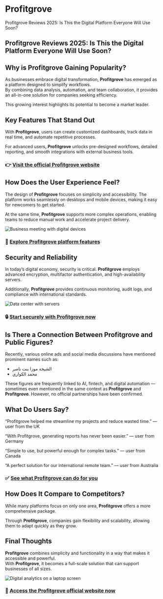 # Profitgrove
Profitgrove Reviews 2025: Is This the Digital Platform Everyone Will Use Soon?
## Profitgrove Reviews 2025: Is This the Digital Platform Everyone Will Use Soon?

## Why is Profitgrove Gaining Popularity?
As businesses embrace digital transformation, **Profitgrove** has emerged as a platform designed to simplify workflows.  
By combining data analysis, automation, and team collaboration, it provides an all-in-one solution for companies seeking efficiency.  

This growing interest highlights its potential to become a market leader.

## Key Features That Stand Out
With **Profitgrove**, users can create customized dashboards, track data in real time, and automate repetitive processes.  

For advanced users, **Profitgrove** unlocks pre-designed workflows, detailed reporting, and smooth integrations with external business tools.

### 👉 **[Visit the official Profitgrove website](https://profitgroveofficial.com)**

## How Does the User Experience Feel?
The design of **Profitgrove** focuses on simplicity and accessibility. The platform works seamlessly on desktops and mobile devices, making it easy for newcomers to get started.  

At the same time, **Profitgrove** supports more complex operations, enabling teams to reduce manual work and accelerate project delivery.

![Business meeting with digital devices](https://images.pexels.com/photos/3184298/pexels-photo-3184298.jpeg?auto=compress&cs=tinysrgb&w=1170&h=780&dpr=1)

### 🔗 **[Explore Profitgrove platform features](https://profitgroveofficial.com)**

## Security and Reliability
In today’s digital economy, security is critical. **Profitgrove** employs advanced encryption, multifactor authentication, and high-availability servers.  

Additionally, **Profitgrove** provides continuous monitoring, audit logs, and compliance with international standards.

![Data center with servers](https://i0.wp.com/teamsilverback.com/wp-content/uploads/2020/06/super-computer-server-racks-datacenter-3d-illustration_34663-10.jpg)
### 🔒 **[Start securely with Profitgrove now](https://profitgroveofficial.com)**

## Is There a Connection Between Profitgrove and Public Figures?
Recently, various online ads and social media discussions have mentioned prominent names such as:  

- الشيخة موزا بنت ناصر
- محمد الكواري  

These figures are frequently linked to AI, fintech, and digital automation — sometimes even mentioned in the same context as **Profitgrove** and **Profitgrove**. However, no official partnerships have been confirmed.

## What Do Users Say?
“Profitgrove helped me streamline my projects and reduce wasted time.” — user from the UK  

“With Profitgrove, generating reports has never been easier.” — user from Germany  

“Simple to use, but powerful enough for complex tasks.” — user from Canada  

“A perfect solution for our international remote team.” — user from Australia  

### ✅ **[See what Profitgrove can do for you](https://profitgroveofficial.com)**

## How Does It Compare to Competitors?
While many platforms focus on only one area, **Profitgrove** offers a more comprehensive package.  

Through **Profitgrove**, companies gain flexibility and scalability, allowing them to adapt quickly as they grow.

## Final Thoughts
**Profitgrove** combines simplicity and functionality in a way that makes it accessible and powerful.  
With **Profitgrove**, it becomes a full-scale solution that can support businesses of all sizes.  

![Digital analytics on a laptop screen](https://images.pexels.com/photos/6476589/pexels-photo-6476589.jpeg?auto=compress&cs=tinysrgb&w=1170&h=780&dpr=1)

### 🚀 **[Access the Profitgrove official website now](https://profitgroveofficial.com)**
